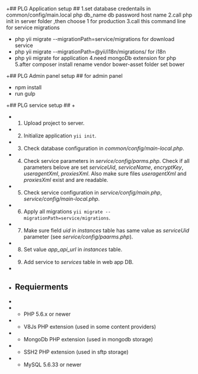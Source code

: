 +## PLG Application setup  ##
1.set database credentails in common/config/main.local php 
    db_name
    db password
    host name
2.call php init in server folder ,then choose 1 for production 
3.call this command line for service migrations
- php yii migrate --migrationPath=service/migrations for download service 
- php yii migrate --migrationPath=@yii/i18n/migrations/  for i18n
- php yii migrate for application 
4.need mongoDb extension for php
5.after composer install rename vendor  bower-asset folder set bower

+## PLG Admin panel setup  ##
for admin panel
- npm install
- run gulp

+## PLG service setup  ##
+
+ 1. Upload project to server.
+ 2. Initialize application `yii init`.
+ 3. Check database configuration in *common/config/main-local.php*.
+ 4. Check service parameters in *service/config/parms.php*. Check if all parameters belove are set *serviceUid*, *serviceName*, *encryptKey*, *useragentXml*, *proxiesXml*. Also make sure files *useragentXml* and *proxiesXml* exist and are readable.
+ 5. Check service configuration in *service/config/main.php*, *service/config/main-local.php*.
+ 6. Apply all migrations `yii migrate --migrationPath=service/migrations`.
+ 7. Make sure field *uid* in *instances* table has same value as *serviceUid* parameter (see *service/config/paarms.php*).
+ 8. Set value *app_api_url* in *instances* table.
+ 9. Add service to *services* table in web app DB.
+
+ ## Requierments ##
+
+ - PHP 5.6.x or newer
+ - V8Js PHP extension (used in some content providers)
+ - MongoDb PHP extension (used in mongodb storage)
+ - SSH2 PHP extension (used in sftp storage)
+ - MySQL 5.6.33 or newer